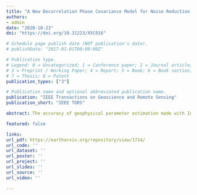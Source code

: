 ```yaml
---
title: "A New Decorrelation Phase Covariance Model for Noise Reduction in Unwrapped Interferometric Phase Stacks"
authors:
- admin
date: "2020-10-23"
doi: "https://doi.org/10.31223/X5C016"

# Schedule page publish date (NOT publication's date).
# publishDate: "2017-01-01T00:00:00Z"

# Publication type.
# Legend: 0 = Uncategorized; 1 = Conference paper; 2 = Journal article;
# 3 = Preprint / Working Paper; 4 = Report; 5 = Book; 6 = Book section;
# 7 = Thesis; 8 = Patent
publication_types: ["3"]

# Publication name and optional abbreviated publication name.
publication: "IEEE Transactions on Geoscience and Remote Sensing"
publication_short: "IEEE TGRS"

abstract: The accuracy of geophysical parameter estimation made with Interferometric Synthetic Aperture Radar (InSAR) time-series techniques can be improved with rapidly increasing available data volumes, and with the development of noise covariance matrices applicable to joint analysis of networks of interferograms. Here we present a physics-based decorrelation phase covariance model and discuss its role in noise reduction in unwrapped interferometric phase stacks. We demonstrate with an example wherein we average unwrapped interferogram phase stacks that span over a transient event how a noise covariance model can aid in noise reduction. Our model suggests that, for rapidly decorrelating surfaces (i.e., surfaces with much shorter correlation time than SAR acquisition intervals), it is preferable to incorporate all available interferograms from long observation windows. For slowly decorrelating surfaces (i.e., surfaces with longer correlation time than SAR acquisition intervals), our model suggests that a small subset of interferometric pairs is sufficient. We validate our model and three existing models of decorrelation phase covariance matrices in both Cascadia – a region with heavy vegetation cover, and Death Valley – a desert region, with C-band Sentinel-1 A observations. Our proposed model matches observations with the smallest average discrepancy between theory and observations.

featured: false

links:
url_pdf: https://eartharxiv.org/repository/view/1714/
url_code: ''
url_dataset: ''
url_poster: ''
url_project: ''
url_slides: ''
url_source: ''
url_video: ''

---
```


